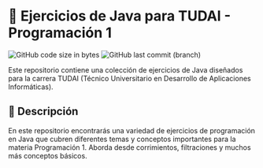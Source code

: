 # 🚀 Ejercicios de Java para TUDAI - Programación 1

![GitHub code size in bytes](https://img.shields.io/github/languages/code-size/LukaSaldivia/practicaJava)
![GitHub last commit (branch)](https://img.shields.io/github/last-commit/LukaSaldivia/practicaJava/main)

Este repositorio contiene una colección de ejercicios de Java diseñados para la carrera TUDAI (Técnico Universitario en Desarrollo de Aplicaciones Informáticas).

## 📗 Descripción

En este repositorio encontrarás una variedad de ejercicios de programación en Java que cubren diferentes temas y conceptos importantes para la materia Programación 1. Aborda desde corrimientos, filtraciones y muchos más conceptos básicos.
